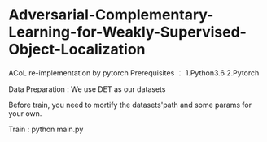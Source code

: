 # Adversarial-Complementary-Learning-for-Weakly-Supervised-Object-Localization
ACoL re-implementation by pytorch
Prerequisites
： 1.Python3.6
   2.Pytorch
  
Data Preparation
: We use DET as our datasets

Before train, you need to mortify the datasets'path and some params for your own.

Train
: python main.py
   
